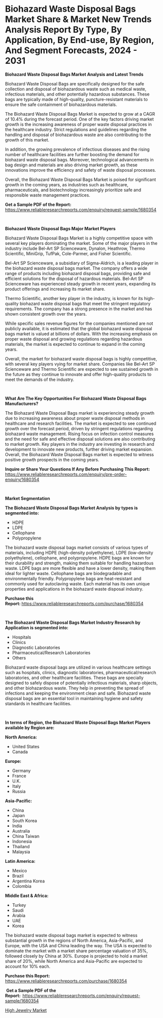 <p><h1>Biohazard Waste Disposal Bags Market Share & Market New Trends Analysis Report By Type, By Application, By End-use, By Region, And Segment Forecasts, 2024 - 2031</h1></p><p><strong>Biohazard Waste Disposal Bags Market Analysis and Latest Trends</strong></p>
<p><p>Biohazard Waste Disposal Bags are specifically designed for the safe collection and disposal of biohazardous waste such as medical waste, infectious materials, and other potentially hazardous substances. These bags are typically made of high-quality, puncture-resistant materials to ensure the safe containment of biohazardous materials.</p><p>The Biohazard Waste Disposal Bags Market is expected to grow at a CAGR of 10.4% during the forecast period. One of the key factors driving market growth is the increasing awareness of proper waste disposal practices in the healthcare industry. Strict regulations and guidelines regarding the handling and disposal of biohazardous waste are also contributing to the growth of this market.</p><p>In addition, the growing prevalence of infectious diseases and the rising number of healthcare facilities are further boosting the demand for biohazard waste disposal bags. Moreover, technological advancements in bag design and materials are also driving market growth, as these innovations improve the efficiency and safety of waste disposal processes.</p><p>Overall, the Biohazard Waste Disposal Bags Market is poised for significant growth in the coming years, as industries such as healthcare, pharmaceuticals, and biotechnology increasingly prioritize safe and responsible waste management practices.</p></p>
<p><strong>Get a Sample PDF of the Report:&nbsp;</strong> <a href="https://www.reliableresearchreports.com/enquiry/request-sample/1680354">https://www.reliableresearchreports.com/enquiry/request-sample/1680354</a></p>
<p>&nbsp;</p>
<p><strong>Biohazard Waste Disposal Bags Major Market Players</strong></p>
<p><p>Biohazard Waste Disposal Bags Market is a highly competitive space with several key players dominating the market. Some of the major players in the industry include Bel-Art SP Scienceware, Dynalon, Heathrow, Thermo Scientific, MiniGrip, TufPak, Cole-Parmer, and Fisher Scientific.</p><p>Bel-Art SP Scienceware, a subsidiary of Sigma-Aldrich, is a leading player in the biohazard waste disposal bags market. The company offers a wide range of products including biohazard disposal bags, providing safe and efficient solutions for the disposal of hazardous materials. Bel-Art SP Scienceware has experienced steady growth in recent years, expanding its product offerings and increasing its market share.</p><p>Thermo Scientific, another key player in the industry, is known for its high-quality biohazard waste disposal bags that meet the stringent regulatory requirements. The company has a strong presence in the market and has shown consistent growth over the years.</p><p>While specific sales revenue figures for the companies mentioned are not publicly available, it is estimated that the global biohazard waste disposal bags market is valued at billions of dollars. With the increasing emphasis on proper waste disposal and growing regulations regarding hazardous materials, the market is expected to continue to expand in the coming years.</p><p>Overall, the market for biohazard waste disposal bags is highly competitive, with several key players vying for market share. Companies like Bel-Art SP Scienceware and Thermo Scientific are expected to see sustained growth in the future as they continue to innovate and offer high-quality products to meet the demands of the industry.</p></p>
<p>&nbsp;</p>
<p><strong>What Are The Key Opportunities For Biohazard Waste Disposal Bags Manufacturers?</strong></p>
<p><p>The Biohazard Waste Disposal Bags market is experiencing steady growth due to increasing awareness about proper waste disposal methods in healthcare and research facilities. The market is expected to see continued growth over the forecast period, driven by stringent regulations regarding biohazard waste management. Rising focus on infection control measures and the need for safe and effective disposal solutions are also contributing to market growth. Key players in the industry are investing in research and development to innovate new products, further driving market expansion. Overall, the Biohazard Waste Disposal Bags market is expected to witness positive growth prospects in the coming years.</p></p>
<p><strong>Inquire or Share Your Questions If Any Before Purchasing This Report:</strong> <a href="https://www.reliableresearchreports.com/enquiry/pre-order-enquiry/1680354">https://www.reliableresearchreports.com/enquiry/pre-order-enquiry/1680354</a></p>
<p>&nbsp;</p>
<p><strong>Market Segmentation</strong></p>
<p><strong>The Biohazard Waste Disposal Bags Market Analysis by types is segmented into:</strong></p>
<p><ul><li>HDPE</li><li>LDPE</li><li>Cellophane</li><li>Polypropylene</li></ul></p>
<p><p>The biohazard waste disposal bags market consists of various types of materials, including HDPE (high-density polyethylene), LDPE (low-density polyethylene), cellophane, and polypropylene. HDPE bags are known for their durability and strength, making them suitable for handling hazardous waste. LDPE bags are more flexible and have a lower density, making them ideal for lighter waste. Cellophane bags are biodegradable and environmentally friendly. Polypropylene bags are heat-resistant and commonly used for autoclaving waste. Each material has its own unique properties and applications in the biohazard waste disposal industry.</p></p>
<p><strong>Purchase this Report:&nbsp;</strong><a href="https://www.reliableresearchreports.com/purchase/1680354">https://www.reliableresearchreports.com/purchase/1680354</a></p>
<p>&nbsp;</p>
<p><strong>The Biohazard Waste Disposal Bags Market Industry Research by Application is segmented into:</strong></p>
<p><ul><li>Hospitals</li><li>Clinics</li><li>Diagnostic Laboratories</li><li>Pharmaceutical/Research Laboratories</li><li>Others</li></ul></p>
<p><p>Biohazard waste disposal bags are utilized in various healthcare settings such as hospitals, clinics, diagnostic laboratories, pharmaceutical/research laboratories, and other healthcare facilities. These bags are specially designed to safely dispose of potentially infectious materials, sharp objects, and other biohazardous waste. They help in preventing the spread of infections and keeping the environment clean and safe. Biohazard waste disposal bags are an essential tool in maintaining hygiene and safety standards in healthcare facilities.</p></p>
<p>&nbsp;</p>
<p><strong>In terms of Region, the Biohazard Waste Disposal Bags Market Players available by Region are:</strong></p>
<p>
    <p> <strong> North America: </strong>
        <ul>
            <li>United States</li>
            <li>Canada</li>
        </ul>
        </p> 
    <p> <strong> Europe: </strong>
        <ul>
            <li>Germany</li>
            <li>France</li>
            <li>U.K.</li>
            <li>Italy</li>
            <li>Russia</li>
        </ul>
        </p> 
    <p> <strong> Asia-Pacific: </strong>
        <ul>
            <li>China</li>
            <li>Japan</li>
            <li>South Korea</li>
            <li>India</li>
            <li>Australia</li>
            <li>China Taiwan</li>
            <li>Indonesia</li>
            <li>Thailand</li>
            <li>Malaysia</li>
        </ul>
        </p> 
    <p> <strong> Latin America: </strong>
        <ul>
            <li>Mexico</li>
            <li>Brazil</li>
            <li>Argentina Korea</li>
            <li>Colombia</li>
        </ul>
        </p> 
    <p> <strong> Middle East & Africa: </strong>
        <ul>
            <li>Turkey</li>
            <li>Saudi</li>
            <li>Arabia</li>
            <li>UAE</li>
            <li>Korea</li>
        </ul>
    </p>
    </p>
<p><p>The biohazard waste disposal bags market is expected to witness substantial growth in the regions of North America, Asia-Pacific, and Europe, with the USA and China leading the way. The USA is expected to dominate the market with a market share percentage valuation of 35%, followed closely by China at 30%. Europe is projected to hold a market share of 20%, while North America and Asia-Pacific are expected to account for 10% each.</p></p>
<p><strong>Purchase this Report: </strong><a href="https://www.reliableresearchreports.com/purchase/1680354">https://www.reliableresearchreports.com/purchase/1680354</a></p>
<p>&nbsp;<strong>Get a Sample PDF of the Report:&nbsp;&nbsp;</strong><a href="https://www.reliableresearchreports.com/enquiry/request-sample/1680354">https://www.reliableresearchreports.com/enquiry/request-sample/1680354</a></p>
<p><strong></strong></p>
<p><p><a href="https://github.com/JameTravis/Market-Research-Report-List-4/blob/main/high-jewelry-market.md">High Jewelry Market</a></p></p>
